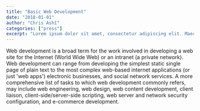 ```yaml
---
title: "Basic Web Development"
date: "2018-01-01"
author: "Chris Ashî"
categories: ["press"]
excerpt: "Lorem ipsum dolor sit amet, consectetur adipiscing elit. Maecenas lobortis suscipit varius. Donec ultricies dapibus urna, sed maximus elit blandit nec. Nullam vestibulum tincidunt ex. Cras efficitur placerat augue, vitae tempor nunc vulputate id. Pellentesque pulvinar maximus rutrum. Phasellus ac dui placerat, ultrices lacus id, feugiat lacus. Quisque odio augue, venenatis vel imperdiet eget, tincidunt a lacus."
---
```

Web development is a broad term for the work involved in developing a web site for the Internet (World Wide Web) or an intranet (a private network). Web development can range from developing the simplest static single page of plain text to the most complex web-based internet applications (or just 'web apps') electronic businesses, and social network services. A more comprehensive list of tasks to which web development commonly refers, may include web engineering, web design, web content development, client liaison, client-side/server-side scripting, web server and network security configuration, and e-commerce development. 